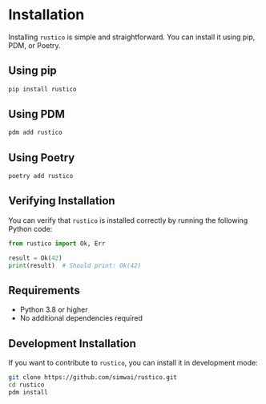 # Installation

Installing `rustico` is simple and straightforward. You can install it using pip, PDM, or Poetry.

## Using pip

```bash
pip install rustico
```

## Using PDM

```bash
pdm add rustico
```

## Using Poetry

```bash
poetry add rustico
```

## Verifying Installation

You can verify that `rustico` is installed correctly by running the following Python code:

```python
from rustico import Ok, Err

result = Ok(42)
print(result)  # Should print: Ok(42)
```

## Requirements

- Python 3.8 or higher
- No additional dependencies required

## Development Installation

If you want to contribute to `rustico`, you can install it in development mode:

```bash
git clone https://github.com/simwai/rustico.git
cd rustico
pdm install
```

